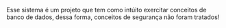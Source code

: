 Esse sistema é um projeto que tem como intúito exercitar conceitos de banco de dados, dessa forma, conceitos de segurança não foram tratados!

